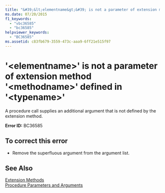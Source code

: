 ```yaml
---
title: "&#39;&lt;elementname&gt;&#39; is not a parameter of extension method &#39;&lt;methodname&gt;&#39; defined in &#39;&lt;typename&gt;&#39;"
ms.date: 07/20/2015
f1_keywords: 
  - "vbc36585"
  - "bc36585"
helpviewer_keywords: 
  - "BC36585"
ms.assetid: c83fb679-3559-473c-aaa9-6ff21e515f97
---
```

# &#39;&lt;elementname&gt;&#39; is not a parameter of extension method &#39;&lt;methodname&gt;&#39; defined in &#39;&lt;typename&gt;&#39;
A procedure call supplies an additional argument that is not defined by the extension method.  
  
 **Error ID:** BC36585  
  
## To correct this error  
  
-   Remove the superfluous argument from the argument list.  
  
## See Also  
 [Extension Methods](../../visual-basic/programming-guide/language-features/procedures/extension-methods.md)  
 [Procedure Parameters and Arguments](../../visual-basic/programming-guide/language-features/procedures/procedure-parameters-and-arguments.md)  

